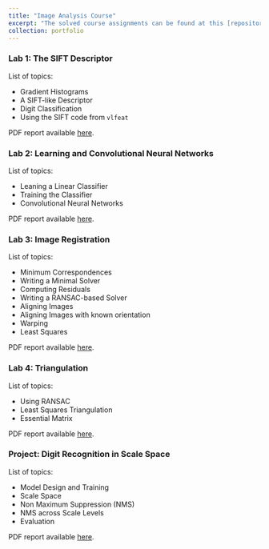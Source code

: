 ```yaml
---
title: "Image Analysis Course"
excerpt: "The solved course assignments can be found at this [repository](https://github.com/ribesstefano/chalmers_ssy098_image_analysis).<br/><br/><img src='/images/courses/Image_Analysis_500x300.png'>"
collection: portfolio
---
```


### Lab 1: The SIFT Descriptor

List of topics:

- Gradient Histograms
- A SIFT-like Descriptor
- Digit Classification
- Using the SIFT code from `vlfeat`

PDF report available [here](https://github.com/ribesstefano/chalmers_ssy098_image_analysis/tree/main/reports/lab1.pdf).

### Lab 2: Learning and Convolutional Neural Networks

List of topics:

- Leaning a Linear Classifier
- Training the Classifier
- Convolutional Neural Networks

PDF report available [here](https://github.com/ribesstefano/chalmers_ssy098_image_analysis/tree/main/reports/lab2.pdf).

### Lab 3: Image Registration

List of topics:

- Minimum Correspondences
- Writing a Minimal Solver
- Computing Residuals
- Writing a RANSAC-based Solver
- Aligning Images
- Aligning Images with known orientation
- Warping
- Least Squares

PDF report available [here](https://github.com/ribesstefano/chalmers_ssy098_image_analysis/tree/main/reports/lab3.pdf).

### Lab 4: Triangulation

List of topics:

- Using RANSAC
- Least Squares Triangulation
- Essential Matrix

PDF report available [here](https://github.com/ribesstefano/chalmers_ssy098_image_analysis/tree/main/reports/lab4.pdf).

### Project: Digit Recognition in Scale Space

List of topics:

- Model Design and Training
- Scale Space
- Non Maximum Suppression (NMS)
- NMS across Scale Levels
- Evaluation

PDF report available [here](https://github.com/ribesstefano/chalmers_ssy098_image_analysis/tree/main/reports/SSY098_Image_Analysis_Project.pdf).
